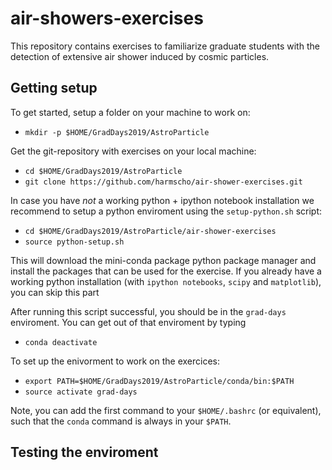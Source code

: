 # air-showers-exercises


This repository contains exercises to familiarize graduate students with the detection of extensive air shower induced by cosmic particles. 

## Getting setup
To get started, setup a folder on your machine to work on:  
* `mkdir -p $HOME/GradDays2019/AstroParticle`  

Get the git-repository with exercises on your local machine:  
* `cd $HOME/GradDays2019/AstroParticle`  
* `git clone https://github.com/harmscho/air-shower-exercises.git` 

In case you have *not* a working python + ipython notebook installation we recommend to setup a python enviroment using the `setup-python.sh` script:  
* `cd $HOME/GradDays2019/AstroParticle/air-shower-exercises`  
* `source python-setup.sh`

This will download the mini-conda package python package manager and install the packages that can be used for the exercise. If you already have a working python installation (with `ipython notebooks`, `scipy` and `matplotlib`), you can skip this part

After running this script successful, you should be in the `grad-days` enviroment. You can get out of that enviroment by typing 
* `conda deactivate`   

To set up the enivorment to work on the exercices:
* `export PATH=$HOME/GradDays2019/AstroParticle/conda/bin:$PATH`  
* `source activate grad-days`

Note, you can add the first command to your `$HOME/.bashrc` (or equivalent), such that the `conda` command is always in your `$PATH`.  

## Testing the enviroment


